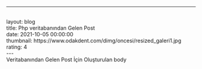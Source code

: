 
 --- 
 <br>
 layout: blog<br>
 title: Php veritabanından Gelen Post
 <br>
 date: 2021-10-05 00:00:00
 <br>
 thumbnail: https://www.odakdent.com/dimg/oncesi/resized_galeri1.jpg
 <br>
 rating: 4
 <br>
 ---
 <br>Veritabanından Gelen Post İçin Oluşturulan body